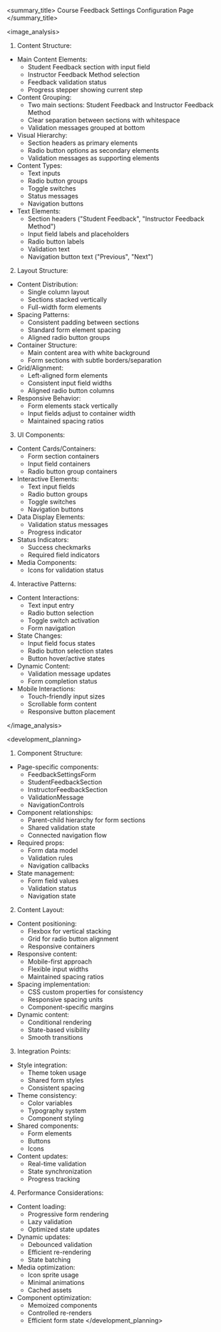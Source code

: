 <summary_title>
Course Feedback Settings Configuration Page
</summary_title>

<image_analysis>
1. Content Structure:
- Main Content Elements:
  * Student Feedback section with input field
  * Instructor Feedback Method selection
  * Feedback validation status
  * Progress stepper showing current step
- Content Grouping:
  * Two main sections: Student Feedback and Instructor Feedback Method
  * Clear separation between sections with whitespace
  * Validation messages grouped at bottom
- Visual Hierarchy:
  * Section headers as primary elements
  * Radio button options as secondary elements
  * Validation messages as supporting elements
- Content Types:
  * Text inputs
  * Radio button groups
  * Toggle switches
  * Status messages
  * Navigation buttons
- Text Elements:
  * Section headers ("Student Feedback", "Instructor Feedback Method")
  * Input field labels and placeholders
  * Radio button labels
  * Validation text
  * Navigation button text ("Previous", "Next")

2. Layout Structure:
- Content Distribution:
  * Single column layout
  * Sections stacked vertically
  * Full-width form elements
- Spacing Patterns:
  * Consistent padding between sections
  * Standard form element spacing
  * Aligned radio button groups
- Container Structure:
  * Main content area with white background
  * Form sections with subtle borders/separation
- Grid/Alignment:
  * Left-aligned form elements
  * Consistent input field widths
  * Aligned radio button columns
- Responsive Behavior:
  * Form elements stack vertically
  * Input fields adjust to container width
  * Maintained spacing ratios

3. UI Components:
- Content Cards/Containers:
  * Form section containers
  * Input field containers
  * Radio button group containers
- Interactive Elements:
  * Text input fields
  * Radio button groups
  * Toggle switches
  * Navigation buttons
- Data Display Elements:
  * Validation status messages
  * Progress indicator
- Status Indicators:
  * Success checkmarks
  * Required field indicators
- Media Components:
  * Icons for validation status

4. Interactive Patterns:
- Content Interactions:
  * Text input entry
  * Radio button selection
  * Toggle switch activation
  * Form navigation
- State Changes:
  * Input field focus states
  * Radio button selection states
  * Button hover/active states
- Dynamic Content:
  * Validation message updates
  * Form completion status
- Mobile Interactions:
  * Touch-friendly input sizes
  * Scrollable form content
  * Responsive button placement

</image_analysis>

<development_planning>
1. Component Structure:
- Page-specific components:
  * FeedbackSettingsForm
  * StudentFeedbackSection
  * InstructorFeedbackSection
  * ValidationMessage
  * NavigationControls
- Component relationships:
  * Parent-child hierarchy for form sections
  * Shared validation state
  * Connected navigation flow
- Required props:
  * Form data model
  * Validation rules
  * Navigation callbacks
- State management:
  * Form field values
  * Validation status
  * Navigation state

2. Content Layout:
- Content positioning:
  * Flexbox for vertical stacking
  * Grid for radio button alignment
  * Responsive containers
- Responsive content:
  * Mobile-first approach
  * Flexible input widths
  * Maintained spacing ratios
- Spacing implementation:
  * CSS custom properties for consistency
  * Responsive spacing units
  * Component-specific margins
- Dynamic content:
  * Conditional rendering
  * State-based visibility
  * Smooth transitions

3. Integration Points:
- Style integration:
  * Theme token usage
  * Shared form styles
  * Consistent spacing
- Theme consistency:
  * Color variables
  * Typography system
  * Component styling
- Shared components:
  * Form elements
  * Buttons
  * Icons
- Content updates:
  * Real-time validation
  * State synchronization
  * Progress tracking

4. Performance Considerations:
- Content loading:
  * Progressive form rendering
  * Lazy validation
  * Optimized state updates
- Dynamic updates:
  * Debounced validation
  * Efficient re-rendering
  * State batching
- Media optimization:
  * Icon sprite usage
  * Minimal animations
  * Cached assets
- Component optimization:
  * Memoized components
  * Controlled re-renders
  * Efficient form state
</development_planning>